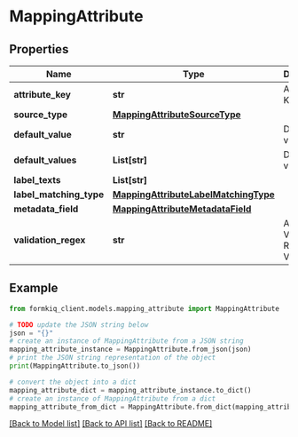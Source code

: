 # MappingAttribute


## Properties

Name | Type | Description | Notes
------------ | ------------- | ------------- | -------------
**attribute_key** | **str** | Attribute Key | [optional] 
**source_type** | [**MappingAttributeSourceType**](MappingAttributeSourceType.md) |  | [optional] 
**default_value** | **str** | Default value | [optional] 
**default_values** | **List[str]** | Default values | [optional] 
**label_texts** | **List[str]** |  | [optional] 
**label_matching_type** | [**MappingAttributeLabelMatchingType**](MappingAttributeLabelMatchingType.md) |  | [optional] 
**metadata_field** | [**MappingAttributeMetadataField**](MappingAttributeMetadataField.md) |  | [optional] 
**validation_regex** | **str** | Attribute Value Regex Validation | [optional] 

## Example

```python
from formkiq_client.models.mapping_attribute import MappingAttribute

# TODO update the JSON string below
json = "{}"
# create an instance of MappingAttribute from a JSON string
mapping_attribute_instance = MappingAttribute.from_json(json)
# print the JSON string representation of the object
print(MappingAttribute.to_json())

# convert the object into a dict
mapping_attribute_dict = mapping_attribute_instance.to_dict()
# create an instance of MappingAttribute from a dict
mapping_attribute_from_dict = MappingAttribute.from_dict(mapping_attribute_dict)
```
[[Back to Model list]](../README.md#documentation-for-models) [[Back to API list]](../README.md#documentation-for-api-endpoints) [[Back to README]](../README.md)


